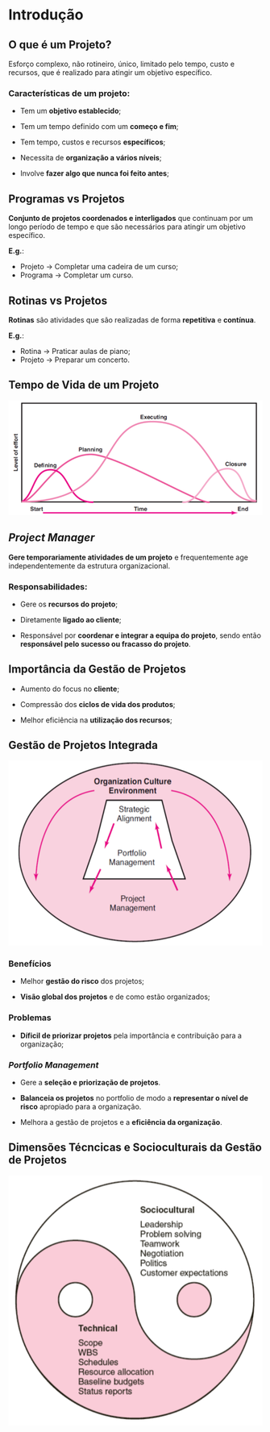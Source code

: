 # __Introdução__

## __O que é um Projeto?__

Esforço complexo, não rotineiro, único, limitado pelo tempo, custo e recursos, que é realizado para atingir um objetivo específico.

### __Características__ de um projeto:

* Tem um __objetivo establecido__;

* Tem um tempo definido com um __começo e fim__;

* Tem tempo, custos e recursos __específicos__;

* Necessita de __organização a vários níveis__;

* Involve __fazer algo que nunca foi feito antes__;

## __Programas vs Projetos__

__Conjunto de projetos coordenados e interligados__ que continuam por um longo período de tempo e que são necessários para atingir um objetivo específico.

__E.g.__:
* Projeto -> Completar uma cadeira de um curso;
* Programa -> Completar um curso.

## __Rotinas vs Projetos__

__Rotinas__ são atividades que são realizadas de forma __repetitiva__ e __contínua__.

__E.g.__:
* Rotina -> Praticar aulas de piano;
* Projeto -> Preparar um concerto.

## __Tempo de Vida de um Projeto__

<div align=center>

![](../imgs/introdução-1.png)

</div>

## ___Project Manager___

__Gere temporariamente atividades de um projeto__ e frequentemente age independentemente da estrutura organizacional.

### __Responsabilidades__:

* Gere os __recursos do projeto__;

* Diretamente __ligado ao cliente__;

* Responsável por __coordenar e integrar a equipa do projeto__, sendo então __responsável pelo sucesso ou fracasso do projeto__.

## __Importância da Gestão de Projetos__

* Aumento do focus no __cliente__;

* Compressão dos __ciclos de vida dos produtos__;

* Melhor eficiência na __utilização dos recursos__;

## __Gestão de Projetos Integrada__

<div align=center>

![](../imgs/introdução-2.png)

</div>

### __Benefícios__

* Melhor __gestão do risco__ dos projetos;

* __Visão global dos projetos__ e de como estão organizados;

### __Problemas__

* __Díficil de priorizar projetos__ pela importância e contribuição para a organização;

### ___Portfolio Management___

* Gere a __seleção e priorização de projetos__.

* __Balanceia os projetos__ no portfolio de modo a __representar o nível de risco__ apropiado para a organização.

* Melhora a gestão de projetos e a __eficiência da organização__.

## __Dimensões Técncicas e Socioculturais da Gestão de Projetos__

<div align=center>

![](../imgs/introdução-3.png)

</div>